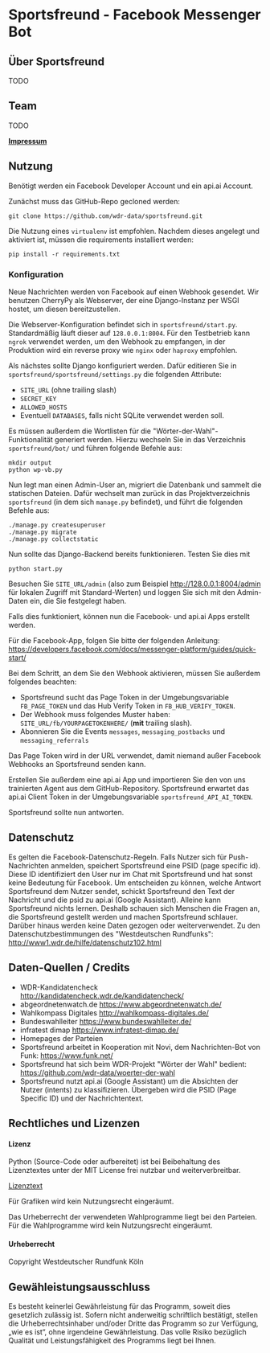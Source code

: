 # Sportsfreund - Facebook Messenger Bot

## Über Sportsfreund
TODO

## Team
TODO

[**Impressum**](http://www1.wdr.de/impressum/index.html)

## Nutzung
Benötigt werden ein Facebook Developer Account und ein api.ai Account.

Zunächst muss das GitHub-Repo gecloned werden:

```
git clone https://github.com/wdr-data/sportsfreund.git
```

Die Nutzung eines `virtualenv` ist empfohlen. Nachdem dieses angelegt und aktiviert ist, müssen die requirements installiert werden:

```
pip install -r requirements.txt
```

### Konfiguration
Neue Nachrichten werden von Facebook auf einen Webhook gesendet. Wir benutzen CherryPy als Webserver, der eine Django-Instanz per WSGI hostet, um diesen bereitzustellen.

Die Webserver-Konfiguration befindet sich in `sportsfreund/start.py`. Standardmäßig läuft dieser auf `128.0.0.1:8004`. Für den Testbetrieb kann `ngrok` verwendet werden, um den Webhook zu empfangen, in der Produktion wird ein reverse proxy wie `nginx` oder `haproxy` empfohlen.

Als nächstes sollte Django konfiguriert werden. Dafür editieren Sie in `sportsfreund/sportsfreund/settings.py` die folgenden Attribute:
- `SITE_URL` (ohne trailing slash)
- `SECRET_KEY`
- `ALLOWED_HOSTS`
- Eventuell `DATABASES`, falls nicht SQLite verwendet werden soll.

Es müssen außerdem die Wortlisten für die "Wörter-der-Wahl"-Funktionalität generiert werden. Hierzu wechseln Sie in das Verzeichnis `sportsfreund/bot/` und führen folgende Befehle aus:

```
mkdir output
python wp-vb.py
```

Nun legt man einen Admin-User an, migriert die Datenbank und sammelt die statischen Dateien. Dafür wechselt man zurück in das Projektverzeichnis `sportsfreund` (in dem sich `manage.py` befindet), und führt die folgenden Befehle aus:

```
./manage.py createsuperuser
./manage.py migrate
./manage.py collectstatic
```

Nun sollte das Django-Backend bereits funktionieren. Testen Sie dies mit
```
python start.py
```
Besuchen Sie `SITE_URL/admin` (also zum Beispiel http://128.0.0.1:8004/admin für lokalen Zugriff mit Standard-Werten) und loggen Sie sich mit den Admin-Daten ein, die Sie festgelegt haben.

Falls dies funktioniert, können nun die Facebook- und api.ai Apps erstellt werden.

Für die Facebook-App, folgen Sie bitte der folgenden Anleitung: https://developers.facebook.com/docs/messenger-platform/guides/quick-start/

Bei dem Schritt, an dem Sie den Webhook aktivieren, müssen Sie außerdem folgendes beachten:

- Sportsfreund sucht das Page Token in der Umgebungsvariable `FB_PAGE_TOKEN` und das Hub Verify Token in `FB_HUB_VERIFY_TOKEN`.
- Der Webhook muss folgendes Muster haben: `SITE_URL/fb/YOURPAGETOKENHERE/` (**mit** trailing slash).
- Abonnieren Sie die Events `messages`, `messaging_postbacks` und `messaging_referrals`

Das Page Token wird in der URL verwendet, damit niemand außer Facebook Webhooks an Sportsfreund senden kann.

Erstellen Sie außerdem eine api.ai App und importieren Sie den von uns trainierten Agent aus dem GitHub-Repository. Sportsfreund erwartet das api.ai Client Token in der Umgebungsvariable `sportsfreund_API_AI_TOKEN`.

Sportsfreund sollte nun antworten.

## Datenschutz
Es gelten die Facebook-Datenschutz-Regeln. Falls Nutzer sich für Push-Nachrichten anmelden, speichert Sportsfreund eine PSID (page specific id). Diese ID identifiziert den User nur im Chat mit Sportsfreund und hat sonst keine Bedeutung für Facebook.
Um entscheiden zu können, welche Antwort Sportsfreund  dem Nutzer sendet, schickt Sportsfreund den Text der Nachricht und die psid zu api.ai (Google Assistant).
Alleine kann Sportsfreund nichts lernen. Deshalb schauen sich Menschen die Fragen an, die Sportsfreund gestellt werden und machen Sportsfreund schlauer.
Darüber hinaus werden keine Daten gezogen oder weiterverwendet.
Zu den Datenschutzbestimmungen des "Westdeutschen Rundfunks": http://www1.wdr.de/hilfe/datenschutz102.html

## Daten-Quellen / Credits
- WDR-Kandidatencheck http://kandidatencheck.wdr.de/kandidatencheck/
- abgeordnetenwatch.de https://www.abgeordnetenwatch.de/
- Wahlkompass Digitales http://wahlkompass-digitales.de/
- Bundeswahlleiter https://www.bundeswahlleiter.de/
- infratest dimap https://www.infratest-dimap.de/
- Homepages der Parteien
- Sportsfreund arbeitet in Kooperation mit Novi, dem Nachrichten-Bot von Funk: https://www.funk.net/
- Sportsfreund hat sich beim WDR-Projekt "Wörter der Wahl" bedient: https://github.com/wdr-data/woerter-der-wahl
- Sportsfreund nutzt api.ai (Google Assistant) um die Absichten der Nutzer (intents) zu klassifizieren. Übergeben wird die PSID (Page Specific ID) und der Nachrichtentext.

## Rechtliches und Lizenzen

#### Lizenz

Python (Source-Code oder aufbereitet) ist bei Beibehaltung des Lizenztextes unter der MIT License frei nutzbar und weiterverbreitbar.

[Lizenztext](LICENSE)

Für Grafiken wird kein Nutzungsrecht eingeräumt.

Das Urheberrecht der verwendeten Wahlprogramme liegt bei den Parteien. Für die Wahlprogramme wird kein Nutzungsrecht eingeräumt.

#### Urheberrecht

Copyright Westdeutscher Rundfunk Köln


## Gewähleistungsausschluss
Es besteht keinerlei Gewährleistung für das Programm, soweit dies gesetzlich zulässig ist. Sofern nicht anderweitig schriftlich bestätigt, stellen die Urheberrechtsinhaber und/oder Dritte das Programm so zur Verfügung, „wie es ist“, ohne irgendeine Gewährleistung. Das volle Risiko bezüglich Qualität und Leistungsfähigkeit des Programms liegt bei Ihnen.
